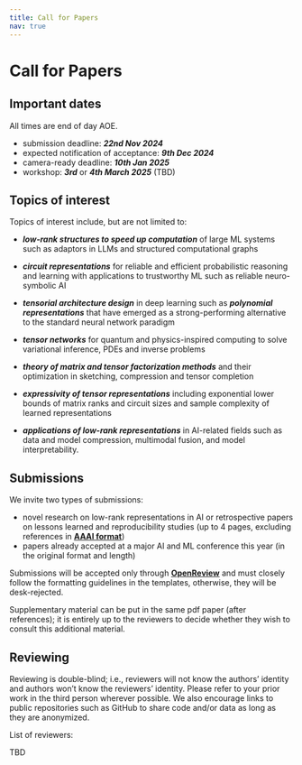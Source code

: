 ```yaml
---
title: Call for Papers
nav: true
---
```


# Call for Papers

## Important dates
All times are end of day AOE.
 - submission deadline: ***22nd Nov 2024***
 - expected notification of acceptance: ***9th Dec 2024***
 - camera-ready deadline: ***10th Jan 2025***
 - workshop: ***3rd*** or ***4th March 2025*** (TBD)


## Topics of interest

Topics of interest include, but are not limited to:

- ***low-rank structures to speed up computation*** of large ML systems such as adaptors in LLMs and structured computational graphs

- ***circuit representations*** for reliable and efficient probabilistic reasoning and learning with applications to trustworthy ML such as reliable neuro-symbolic AI

- ***tensorial architecture design*** in deep learning such as ***polynomial representations*** that have emerged as a strong-performing alternative to the standard neural network paradigm

- ***tensor networks*** for quantum and physics-inspired computing to solve variational inference, PDEs and inverse problems

- ***theory of matrix and tensor factorization methods*** and their optimization in sketching, compression and tensor completion

- ***expressivity of tensor representations*** including exponential lower bounds of matrix ranks and circuit sizes and sample complexity of learned representations

- ***applications of low-rank representations*** in AI-related fields such as data and model compression, multimodal fusion, and model interpretability. 

## Submissions

We invite two types of submissions:

- novel research on low-rank representations in AI or retrospective papers on lessons learned and reproducibility studies (up to 4 pages, excluding references in [**AAAI format**](https://aaai.org/conference/aaai/aaai-25/))
- papers already accepted at a major AI and ML conference this year (in the original format and length)

Submissions will be accepted only through [**OpenReview**](https://openreview.net/group?id=AAAI.org/2025/Workshop/CoLoRAI) and must closely follow the formatting guidelines in the templates, otherwise, they will be desk-rejected. 

Supplementary material can be put in the same pdf paper (after references); it is entirely up to the reviewers to decide whether they wish to consult this additional material.

## Reviewing

Reviewing is double-blind; i.e., reviewers will not know the authors’ identity and authors won’t know the reviewers’ identity. 
Please refer to your prior work in the third person wherever possible. We also encourage links to public repositories such as GitHub to share code and/or data as long as they are anonymized.

List of reviewers:

TBD



